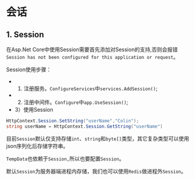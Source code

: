 # 会话

## 1. Session
在Asp.Net Core中使用Session需要首先添加对Session的支持,否则会报错`Session has not been configured for this application or request`。

Session使用步骤：
* 1) 注册服务。`ConfigureServices`中`services.AddSession()`;
* 2) 注册中间件。`Configure`中`app.UseSession()`;
* 3）使用Session

```csharp
HttpContext.Session.SetString("userName","Colin");
string userName = HttpContext.Session.GetString("userName")
```

目前`Session`默认仅支持存储`int`、`string`和`byte[]`类型，其它复杂类型可以使用json序列化后存储字符串。

`TempData`也依赖于`Session,`所以也要配置`Session`。

默认`Session`为服务器端进程内存储，我们也可以使用`Redis`做进程外`Session`。